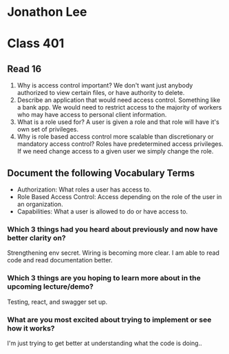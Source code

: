 # Jonathon Lee
# Class 401
## Read 16


1. Why is access control important?
We don't want just anybody authorized to view certain files, or have authority to delete.
1. Describe an application that would need access control. 
Something like a bank app. We would need to restrict access to the majority of workers who may have access to personal client information.
1. What is a role used for?
A user is given a role and that role will have it's own set of privileges.
1. Why is role based access control more scalable than discretionary or mandatory access control? 
Roles have predetermined access privileges. If we need change access to a given user we simply change the role.


## Document the following Vocabulary Terms

- Authorization: What roles a user has access to.
- Role Based Access Control: Access depending on the role of the user in an organization.
- Capabilities: What a user is allowed to do or have access to.

### Which 3 things had you heard about previously and now have better clarity on?
Strengthening env secret. Wiring is becoming more clear. I am able to read code and read documentation better.
### Which 3 things are you hoping to learn more about in the upcoming lecture/demo?
Testing, react, and swagger set up.
### What are you most excited about trying to implement or see how it works?
I'm just trying to get better at understanding what the code is doing..


